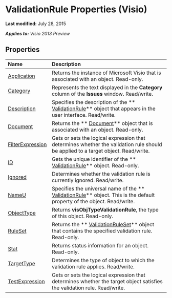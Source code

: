 
# ValidationRule Properties (Visio)

 **Last modified:** July 28, 2015

 _**Applies to:** Visio 2013 Preview_

## Properties



|**Name**|**Description**|
|:-----|:-----|
| [Application](8ee64eeb-478a-f036-acfd-f55d8174fd3c.md)|Returns the instance of Microsoft Visio that is associated with an object. Read-only.|
| [Category](2ceb2edc-26a0-7fe4-ba48-a07f6e922af1.md)|Represents the text displayed in the  **Category** column of the **Issues** window. Read/write.|
| [Description](111e41fd-f6ea-c33e-a4f3-18d609e16ad1.md)|Specifies the description of the  ** [ValidationRule](c9efb9b4-10b0-b6aa-cc78-2a01fd3e8357.md)** object that appears in the user interface. Read/write.|
| [Document](d1d44745-578a-b891-9d94-1eb6e5933e70.md)|Returns the  ** [Document](21640062-13a2-a2b2-7c61-7e707671207c.md)** object that is associated with an object. Read-only.|
| [FilterExpression](bbca9cf8-ad34-062b-eaf5-b30a943db1b1.md)|Gets or sets the logical expression that determines whether the validation rule should be applied to a target object. Read/write.|
| [ID](bcc1c263-7c51-9a8e-a7d1-b4d5d9f01399.md)|Gets the unique identifier of the  ** [ValidationRule](c9efb9b4-10b0-b6aa-cc78-2a01fd3e8357.md)** object. Read-only.|
| [Ignored](e99a629b-f3de-fbd0-82d9-e821d18500c3.md)|Determines whether the validation rule is currently ignored. Read/write.|
| [NameU](ed5f5ba3-5dcc-2d60-45d8-8198292f2aed.md)|Specifies the universal name of the  ** [ValidationRule](c9efb9b4-10b0-b6aa-cc78-2a01fd3e8357.md)** object. This is the default property of the object. Read/write.|
| [ObjectType](dd6f3a54-fc26-02f0-212f-845608135b75.md)|Returns  **visObjTypeValidationRule**, the type of this object. Read-only.|
| [RuleSet](0152d440-b476-fdbc-b6d1-8b0aa29e841a.md)|Returns the  ** [ValidationRuleSet](cd2fc58a-5d7c-cf31-7aab-41bdeee9f105.md)** object that contains the specified validation rule. Read-only.|
| [Stat](efcf067c-8adf-8983-6521-7fbe76a289ca.md)|Returns status information for an object. Read-only.|
| [TargetType](818e47b6-7832-e9a3-9e29-34bd50d466b4.md)|Determines the type of object to which the validation rule applies. Read/write.|
| [TestExpression](0d780351-ca46-e896-c6a4-5ae899427ae0.md)|Gets or sets the logical expression that determines whether the target object satisfies the validation rule. Read/write.|
